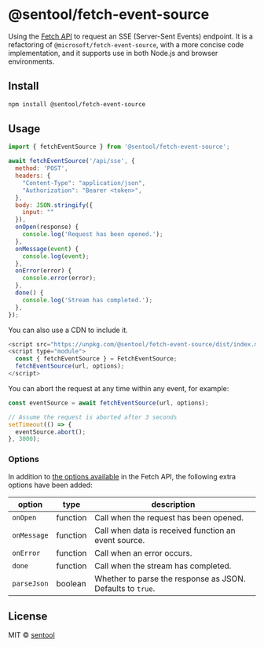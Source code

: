 # @sentool/fetch-event-source

Using the [Fetch API](https://developer.mozilla.org/en-US/docs/Web/API/Fetch_API) to request an SSE (Server-Sent Events) endpoint. It is a refactoring of `@microsoft/fetch-event-source`, with a more concise code implementation, and it supports use in both Node.js and browser environments.

## Install

```bash
npm install @sentool/fetch-event-source
```

## Usage

```js
import { fetchEventSource } from '@sentool/fetch-event-source';

await fetchEventSource('/api/sse', {
  method: 'POST',
  headers: {
    "Content-Type": "application/json",
    "Authorization": "Bearer <token>",
  },
  body: JSON.stringify({
    input: ""
  }),
  onOpen(response) {
    console.log('Request has been opened.');
  },
  onMessage(event) {
    console.log(event);
  },
  onError(error) {
    console.error(error);
  },
  done() {
    console.log('Stream has completed.');
  },
});
```

You can also use a CDN to include it.

```js
<script src="https://unpkg.com/@sentool/fetch-event-source/dist/index.min.js"></script>
<script type="module">
  const { fetchEventSource } = FetchEventSource;
  fetchEventSource(url, options);
</script>
```

You can abort the request at any time within any event, for example:

```js
const eventSource = await fetchEventSource(url, options);

// Assume the request is aborted after 3 seconds
setTimeout(() => {
  eventSource.abort();
}, 3000);
```

### Options

In addition to [the options available]((https://developer.mozilla.org/en-US/docs/Web/API/RequestInit)) in the Fetch API, the following extra options have been added:

| option | type | description |
| --- | --- | --- |
| `onOpen` | function | Call when the request has been opened. |
| `onMessage` | function | Call when data is received function an event source. |
| `onError` | function | Call when an error occurs. |
| `done` | function | Call when the stream has completed. |
| `parseJson` | boolean | Whether to parse the response as JSON. Defaults to `true`. |

## License

MIT © [sentool](https://github.com/sentool)
